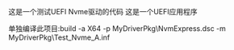 这是一个测试UEFI Nvme驱动的代码
这是一个UEFI应用程序

单独编译此项目:build -a X64 -p MyDriverPkg\NvmExpress.dsc -m MyDriverPkg\Test_Nvme_A.inf

